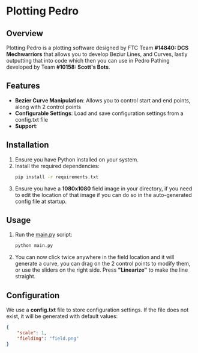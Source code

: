 # Plotting Pedro

## Overview
Plotting Pedro is a plotting software designed by FTC Team **#14840: DCS Mechwarriors** that allows you to develop Beziur Lines, and Curves, lastly outputting that into code which then you can use in Pedro Pathing developed by Team **#10158: Scott's Bots**.

## Features
- **Bezier Curve Manipulation**: Allows you to control start and end points, along with 2 control points
- **Configurable Settings**: Load and save configuration settings from a config.txt file
- **Support**: 

## Installation
1. Ensure you have Python installed on your system.
2. Install the required dependencies:
    ```bash
    pip install -r requirements.txt
    ```
3. Ensure you have a **1080x1080** field image in your directory, if you need to edit the location of that image if you can do so in the auto-generated config file at startup.

## Usage
1. Run the [main.py]() script:
    ```bash
    python main.py
    ```
2. You can now click twice anywhere in the field location and it will generate a curve, you can drag on the 2 control points to modify them, or use the sliders on the right side. Press **"Linearize"** to make the line straight.

## Configuration
We use a **config.txt** file to store configuration settings. If the file does not exist, it will be generated with default values:
```json
{
    "scale": 1,
    "fieldImg": "field.png"
}